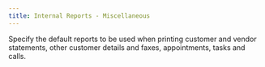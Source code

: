 ```yaml
---
title: Internal Reports - Miscellaneous
---
```



Specify the default reports to be used when printing customer and vendor statements, other customer details and faxes, appointments, tasks and calls.
